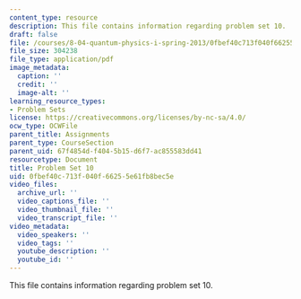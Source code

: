 ```yaml
---
content_type: resource
description: This file contains information regarding problem set 10.
draft: false
file: /courses/8-04-quantum-physics-i-spring-2013/0fbef40c713f040f66255e61fb8bec5e_MIT8_04S13_ps10.pdf
file_size: 304238
file_type: application/pdf
image_metadata:
  caption: ''
  credit: ''
  image-alt: ''
learning_resource_types:
- Problem Sets
license: https://creativecommons.org/licenses/by-nc-sa/4.0/
ocw_type: OCWFile
parent_title: Assignments
parent_type: CourseSection
parent_uid: 67f4854d-f404-5b15-d6f7-ac855583dd41
resourcetype: Document
title: Problem Set 10
uid: 0fbef40c-713f-040f-6625-5e61fb8bec5e
video_files:
  archive_url: ''
  video_captions_file: ''
  video_thumbnail_file: ''
  video_transcript_file: ''
video_metadata:
  video_speakers: ''
  video_tags: ''
  youtube_description: ''
  youtube_id: ''
---
```

This file contains information regarding problem set 10.